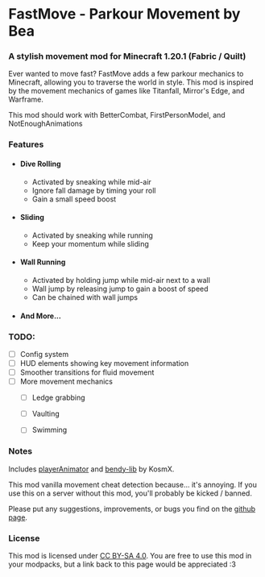 # FastMove - Parkour Movement by Bea
### A stylish movement mod for Minecraft 1.20.1 (Fabric / Quilt)

Ever wanted to move fast? FastMove adds a few parkour mechanics to Minecraft, allowing you to traverse the world in style. This mod is inspired by the movement mechanics of games like Titanfall, Mirror's Edge, and Warframe.

This mod should work with BetterCombat, FirstPersonModel, and NotEnoughAnimations

### Features
- #### Dive Rolling
  - Activated by sneaking while mid-air
  - Ignore fall damage by timing your roll
  - Gain a small speed boost
- #### Sliding
  - Activated by sneaking while running
  - Keep your momentum while sliding
- #### Wall Running
  - Activated by holding jump while mid-air next to a wall
  - Wall jump by releasing jump to gain a boost of speed
  - Can be chained with wall jumps
- #### And More...

### TODO:
- [ ] Config system
- [ ] HUD elements showing key movement information
- [ ] Smoother transitions for fluid movement
- [ ] More movement mechanics
  - [ ] Ledge grabbing
  - [ ] Vaulting
  - [ ] Swimming


### Notes
Includes [playerAnimator](https://modrinth.com/mod/playeranimator) and [bendy-lib](https://modrinth.com/mod/bendy-lib) by KosmX.

This mod vanilla movement cheat detection because... it's annoying. If you use this on a server without this mod, you'll probably be kicked / banned.

Please put any suggestions, improvements, or bugs you find on the [github page](https://github.com/BeeeBea/FastMove).

### License
This mod is licensed under [CC BY-SA 4.0](https://creativecommons.org/licenses/by-sa/4.0/). 
You are free to use this mod in your modpacks, but a link back to this page would be appreciated :3